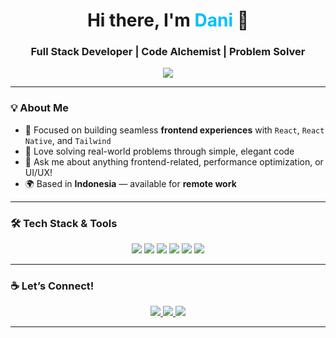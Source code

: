 <!-- Banner / ASCII Style -->
<h1 align="center">Hi there, I'm <span style="color:#00bfff">Dani</span> 👋</h1>
<h3 align="center">Full Stack Developer | Code Alchemist | Problem Solver</h3>

<p align="center">
  <img src="https://readme-typing-svg.herokuapp.com?font=Fira+Code&size=22&pause=1000&color=00BFFF&center=true&vCenter=true&width=440&lines=I+build+interfaces+that+matter;I+turn+code+into+solutions;I+create+for+humans%2C+not+just+machines" />
</p>

---

### 💡 About Me
- 🎯 Focused on building seamless **frontend experiences** with `React`, `React Native`, and `Tailwind`
- 🧠 Love solving real-world problems through simple, elegant code
- 💬 Ask me about anything frontend-related, performance optimization, or UI/UX!
- 🌍 Based in **Indonesia** — available for **remote work**

---

### 🛠️ Tech Stack & Tools

<p align="center">
  <img src="https://img.shields.io/badge/Code-React-informational?style=flat&logo=react&logoColor=white&color=61DAFB"/>
  <img src="https://img.shields.io/badge/Mobile-ReactNative-informational?style=flat&logo=react&logoColor=white&color=61DAFB"/>
  <img src="https://img.shields.io/badge/Style-TailwindCSS-informational?style=flat&logo=tailwind-css&logoColor=white&color=38B2AC"/>
  <img src="https://img.shields.io/badge/State-Redux-informational?style=flat&logo=redux&logoColor=white&color=764ABC"/>
  <img src="https://img.shields.io/badge/Backend-Node.js-informational?style=flat&logo=node.js&logoColor=white&color=339933"/>
  <img src="https://img.shields.io/badge/Versioning-Git-informational?style=flat&logo=git&logoColor=white&color=F05032"/>
</p>

---

### ☕ Let’s Connect!

<p align="center">
  <a href="https://www.linkedin.com/in/prima-ramadhani-putra-642378227" target="_blank">
    <img src="https://img.shields.io/badge/LinkedIn-Dani-informational?style=flat&logo=linkedin&logoColor=white&color=0A66C2"/>
  </a>
  <a href="mailto:primaramadhanip@gmail.com">
    <img src="https://img.shields.io/badge/Email-primaramadhani-informational?style=flat&logo=gmail&logoColor=white&color=D14836"/>
  </a>
  <a href="https://portfolio-amber-two-91.vercel.app/" target="_blank">
    <img src="https://img.shields.io/badge/Portfolio-Visit-informational?style=flat&logo=web&logoColor=white&color=orange"/>
  </a>
</p>

---

<p align="center">
  <img src="https://komarev.com/ghpvc/?username=primaramadhani&style=flat-square&color=blue" alt=""/>
</p>

